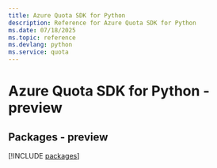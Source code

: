 ```yaml
---
title: Azure Quota SDK for Python
description: Reference for Azure Quota SDK for Python
ms.date: 07/18/2025
ms.topic: reference
ms.devlang: python
ms.service: quota
---
```

# Azure Quota SDK for Python - preview
## Packages - preview
[!INCLUDE [packages](quota-index.md)]
